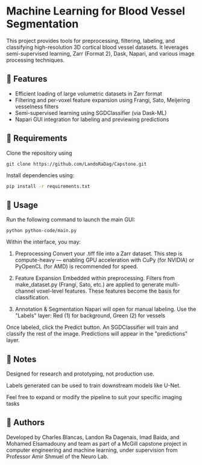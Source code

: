 # Machine Learning for Blood Vessel Segmentation

This project provides tools for preprocessing, filtering, labeling, and classifying high-resolution 3D cortical blood vessel datasets. It leverages semi-supervised learning, Zarr (Format 2), Dask, Napari, and various image processing techniques.

## 🔧 Features

- Efficient loading of large volumetric datasets in Zarr format
- Filtering and per-voxel feature expansion using Frangi, Sato, Meijering vesselness filters
- Semi-supervised learning using SGDClassifier (via Dask-ML)
- Napari GUI integration for labeling and previewing predictions

## 🧰 Requirements

Clone the repository using
```
git clone https://github.com/LandoRaDag/Capstone.git
```
Install dependencies using:

```bash
pip install -r requirements.txt
```

## 🚀 Usage

Run the following command to launch the main GUI:
```
python python-code/main.py
```
Within the interface, you may:

1. Preprocessing
Convert your .tiff file into a Zarr dataset. This step is compute-heavy — enabling GPU acceleration with CuPy (for NVIDIA) or PyOpenCL (for AMD) is recommended for speed.

2. Feature Expansion
Embedded within preprocessing. Filters from make_dataset.py (Frangi, Sato, etc.) are applied to generate multi-channel voxel-level features. These features become the basis for classification.

3. Annotation & Segmentation
Napari will open for manual labeling. Use the "Labels" layer: Red (1) for background, Green (2) for vessels

Once labeled, click the Predict button. An SGDClassifier will train and classify the rest of the image. Predictions will appear in the "predictions" layer.

## 📝 Notes
Designed for research and prototyping, not production use.

Labels generated can be used to train downstream models like U-Net.

Feel free to expand or modify the pipeline to suit your specific imaging tasks

## 👥 Authors
Developed by Charles Blancas, Landon Ra Dagenais, Imad Baida, and Mohamed Elsamadouny and team as part of a McGill capstone project in computer engineering and machine learning, under supervision from Professor Amir Shmuel of the Neuro Lab.

